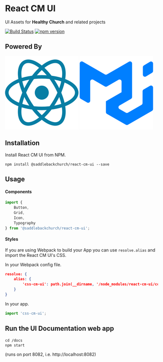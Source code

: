 # React CM UI
UI Assets for **Healthy Church** and related projects

[![Build Status](https://dev.azure.com/saddlebackchurch/Church%20Management/_apis/build/status%2FHealthyChurch%2F(yaml)%20React-CM-UI?branchName=refs%2Fpull%2F451%2Fmerge)](https://dev.azure.com/saddlebackchurch/Church%20Management/_build/latest?definitionId=258&branchName=refs%2Fpull%2F451%2Fmerge) [![npm version](https://badge.fury.io/js/@saddlebackchurch%2Freact-cm-ui.svg)](https://badge.fury.io/js/@saddlebackchurch%2Freact-cm-ui)

## Powered By
![React JS](/readme-assets/react.svg)
![material UI](/readme-assets/mui.svg)

## Installation

Install React CM UI from NPM.

```
npm install @saddlebackchurch/react-cm-ui --save
```

## Usage

#### Components

```JavaScript
import {
    Button,
    Grid,
    Icon,
    Typography
} from '@saddlebackchurch/react-cm-ui';
```

#### Styles

If you are using Webpack to build your App you can use `resolve.alias` and import the React CM UI's CSS.

In your Webpack config file.

```JSON
resolve: {
    alias: {
        'css-cm-ui': path.join(__dirname, '/node_modules/react-cm-ui/core/style.css')
    }
}
```

In your app.

```JavaScript
import 'css-cm-ui';
```

## Run the UI Documentation web app

```
cd /docs
npm start
```
(runs on port 8082, i.e. http://localhost:8082)
